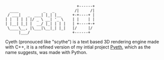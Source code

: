 ```
                                +------+
  ____           _   _         /|     /|
 / ___|   _  ___| |_| |__     +-+----+ |
| |  | | | |/ _ \ __| '_ \    | |    | |
| |__| |_| |  __/ |_| | | |   | +----+-+
 \____\__, |\___|\__|_| |_|   |/     |/ 
      |___/                   +------+  
```
Cyeth (pronouced like "scythe") is a text based 3D rendering engine made with C++, it is a refined version of my intial project [Pyeth](https://github.com/Grapes42/pyeth), which as the name suggests, was made with Python.
